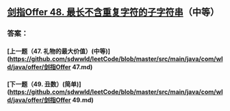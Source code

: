 ## [剑指Offer 48. 最长不含重复字符的子字符串](https://leetcode-cn.com/problems/merge-two-sorted-lists/)（中等）





### 答案：



#### [上一题（47. 礼物的最大价值）(中等)](https://github.com/sdwwld/leetCode/blob/master/src/main/java/com/wld/java/offer/剑指Offer 47.md)

#### [下一题（49. 丑数）(简单)](https://github.com/sdwwld/leetCode/blob/master/src/main/java/com/wld/java/offer/剑指Offer 49.md)
